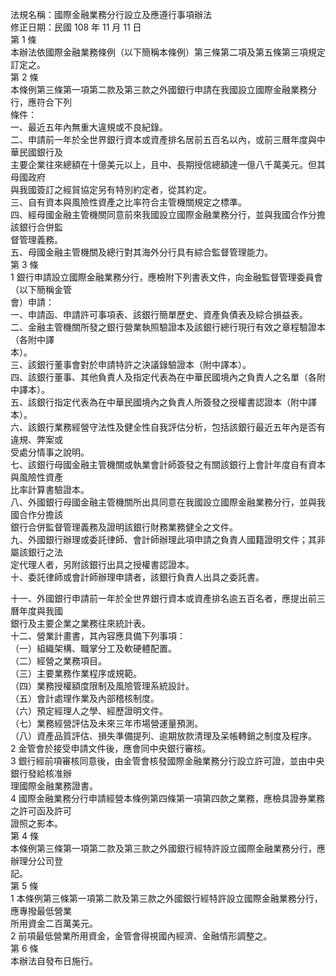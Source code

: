 法規名稱：國際金融業務分行設立及應遵行事項辦法  
修正日期：民國 108 年 11 月 11 日  
第 1 條  
本辦法依國際金融業務條例（以下簡稱本條例）第三條第二項及第五條第三項規定訂定之。  
第 2 條  
本條例第三條第一項第二款及第三款之外國銀行申請在我國設立國際金融業務分行，應符合下列  
條件：  
一、最近五年內無重大違規或不良紀錄。  
二、申請前一年於全世界銀行資本或資產排名居前五百名以內，或前三曆年度與中華民國銀行及  
主要企業往來總額在十億美元以上，且中、長期授信總額達一億八千萬美元。但其母國政府  
與我國簽訂之經貿協定另有特別約定者，從其約定。  
三、自有資本與風險性資產之比率符合主管機關規定之標準。  
四、經母國金融主管機關同意前來我國設立國際金融業務分行，並與我國合作分擔該銀行合併監  
督管理義務。  
五、母國金融主管機關及總行對其海外分行具有綜合監督管理能力。  
第 3 條  
1 銀行申請設立國際金融業務分行，應檢附下列書表文件，向金融監督管理委員會（以下簡稱金管  
會）申請：  
一、申請函、申請許可事項表、該銀行簡單歷史、資產負債表及綜合損益表。  
二、金融主管機關所發之銀行營業執照驗證本及該銀行總行現行有效之章程驗證本（各附中譯  
本）。  
三、該銀行董事會對於申請特許之決議錄驗證本（附中譯本）。  
四、該銀行董事、其他負責人及指定代表為在中華民國境內之負責人之名單（各附中譯本）。  
五、該銀行指定代表為在中華民國境內之負責人所簽發之授權書認證本（附中譯本）。  
六、該銀行業務經營守法性及健全性自我評估分析，包括該銀行最近五年內是否有違規、弊案或  
受處分情事之說明。  
七、該銀行母國金融主管機關或執業會計師簽發之有關該銀行上會計年度自有資本與風險性資產  
比率計算書驗證本。  
八、外國銀行母國金融主管機關所出具同意在我國設立國際金融業務分行，並與我國合作分擔該  
銀行合併監督管理義務及證明該銀行財務業務健全之文件。  
九、外國銀行辦理或委託律師、會計師辦理此項申請之負責人國籍證明文件；其非屬該銀行之法  
定代理人者，另附該銀行出具之授權書認證本。  
十、委託律師或會計師辦理申請者，該銀行負責人出具之委託書。  


十一、外國銀行申請前一年於全世界銀行資本或資產排名逾五百名者，應提出前三曆年度與我國  
銀行及主要企業之業務往來統計表。  
十二、營業計畫書，其內容應具備下列事項：  
（一）組織架構、職掌分工及軟硬體配置。  
（二）經營之業務項目。  
（三）主要業務作業程序或規範。  
（四）業務授權額度限制及風險管理系統設計。  
（五）會計處理作業及內部稽核制度。  
（六）預定經理人之學、經歷證明文件。  
（七）業務經營評估及未來三年市場營運量預測。  
（八）資產品質評估、損失準備提列、逾期放款清理及呆帳轉銷之制度及程序。  
2 金管會於接受申請文件後，應會同中央銀行審核。  
3 銀行經前項審核同意後，由金管會核發國際金融業務分行設立許可證，並由中央銀行發給核准辦  
理國際金融業務證書。  
4 國際金融業務分行申請經營本條例第四條第一項第四款之業務，應檢具證券業務之許可函及許可  
證照之影本。  
第 4 條  
本條例第三條第一項第二款及第三款之外國銀行經特許設立國際金融業務分行，應辦理分公司登  
記。  
第 5 條  
1 本條例第三條第一項第二款及第三款之外國銀行經特許設立國際金融業務分行，應專撥最低營業  
所用資金二百萬美元。  
2 前項最低營業所用資金，金管會得視國內經濟、金融情形調整之。  
第 6 條  
本辦法自發布日施行。  


